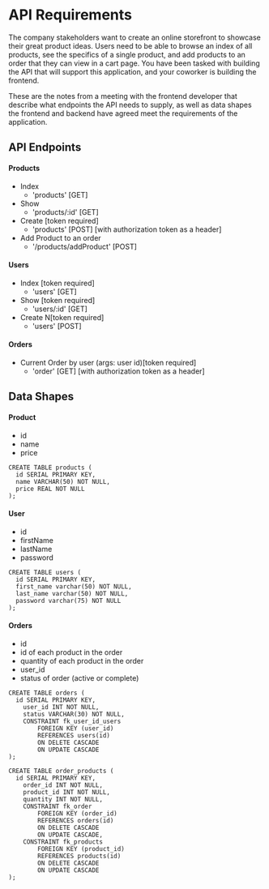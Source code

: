 # API Requirements
The company stakeholders want to create an online storefront to showcase their
great product ideas. Users need to be able to browse an index of all products,
see the specifics of a single product, and add products to an order that they
can view in a cart page. You have been tasked with building the API that will
support this application, and your coworker is building the frontend.

These are the notes from a meeting with the frontend developer that describe what
endpoints the API needs to supply, as well as data shapes the frontend and backend
have agreed meet the requirements of the application.

## API Endpoints
#### Products
- Index
    - 'products' [GET]
- Show
    - 'products/:id' [GET]
- Create [token required]
    - 'products' [POST] [with authorization token as a header]
- Add Product to an order
  - '/products/addProduct' [POST]

#### Users
- Index [token required]
    - 'users' [GET]
- Show [token required]
    - 'users/:id' [GET]
- Create N[token required]
    - 'users' [POST]

#### Orders
- Current Order by user (args: user id)[token required]
    - 'order' [GET] [with authorization token as a header]


## Data Shapes
#### Product
-  id
- name
- price
```
CREATE TABLE products (
  id SERIAL PRIMARY KEY,
  name VARCHAR(50) NOT NULL,
  price REAL NOT NULL
);
```


#### User
- id
- firstName
- lastName
- password
```
CREATE TABLE users (
  id SERIAL PRIMARY KEY,
  first_name varchar(50) NOT NULL,
  last_name varchar(50) NOT NULL,
  password varchar(75) NOT NULL
);
```


#### Orders
- id
- id of each product in the order
- quantity of each product in the order
- user_id
- status of order (active or complete)

```
CREATE TABLE orders (
  id SERIAL PRIMARY KEY,
    user_id INT NOT NULL,
    status VARCHAR(30) NOT NULL,
    CONSTRAINT fk_user_id_users 
        FOREIGN KEY (user_id) 
        REFERENCES users(id) 
        ON DELETE CASCADE 
        ON UPDATE CASCADE
);
```


```
CREATE TABLE order_products (
  id SERIAL PRIMARY KEY,
    order_id INT NOT NULL,
    product_id INT NOT NULL,
    quantity INT NOT NULL,
    CONSTRAINT fk_order 
        FOREIGN KEY (order_id)
        REFERENCES orders(id)
        ON DELETE CASCADE
        ON UPDATE CASCADE,
    CONSTRAINT fk_products
        FOREIGN KEY (product_id)
        REFERENCES products(id)
        ON DELETE CASCADE
        ON UPDATE CASCADE
);
```

